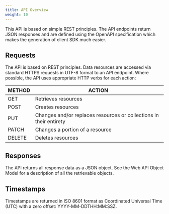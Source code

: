 ```yaml
---
title: API Overview
weight: 10
---
```


This API is based on simple REST principles.   The API endpoints return JSON responses and are defined using the OpenAPI specification which makes the generation of client SDK much easier.

## Requests

The API is based on REST principles. Data resources are accessed via standard HTTPS requests in UTF-8 format to an API endpoint. Where possible, the API uses appropriate HTTP verbs for each action:

METHOD |	ACTION
------ | ---------
GET |	Retrieves resources
POST |	Creates resources
PUT |	Changes and/or replaces resources or collections in their entirety
PATCH |  Changes a portion of a resource
DELETE	 |Deletes resources

## Responses

The API returns all response data as a JSON object. See the Web API Object Model for a description of all the retrievable objects.

## Timestamps

Timestamps are returned in ISO 8601 format as Coordinated Universal Time (UTC) with a zero offset: YYYY-MM-DDTHH:MM:SSZ.
